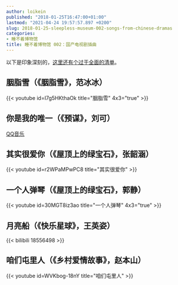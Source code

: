 ```yaml
---
author: loikein
published: "2018-01-25T16:47:00+01:00"
lastmod: "2021-04-24 19:57:57.897 +0200"
slug: 2018-01-25-sleepless-museum-002-songs-from-chinese-dramas
categories:
- 睡不着博物馆
title: 睡不着博物馆 002：国产电视剧插曲
---
```

以下是印象深刻的，[这里还有个过于全面的清单](https://www.youtube.com/user/cctv13music/search?query=%E5%BD%B1%E8%A7%86%E6%8F%92%E6%9B%B2)。

## 胭脂雪（《胭脂雪》，范冰冰）  

{{< youtube id=I7g5HKthaOk title="胭脂雪" 4x3="true" >}}

## 你是我的唯一（《预谋》，刘可）

[QQ音乐](https://i.y.qq.com/v8/playsong.html?songmid=003hqSLe1IQIKk)

## 其实很爱你（《屋顶上的绿宝石》，张韶涵）

{{< youtube id=r2WPaMPwPC8 title="其实很爱你" >}}

## 一个人弹琴（《屋顶上的绿宝石》，郭静）

{{< youtube id=30MGT8iz3ao title="一个人弹琴" 4x3="true" >}}

## 月亮船（《快乐星球》，王英姿）

{{< bilibili 18556498 >}}

## 咱们屯里人（《乡村爱情故事》，赵本山）

{{< youtube id=WVKbog-18nY title="咱们屯里人" >}}

